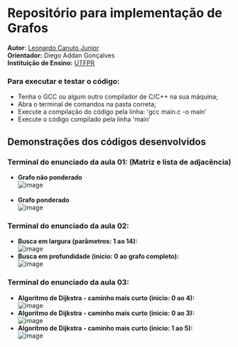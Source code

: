 # Repositório para implementação de Grafos

**Autor**: [Leonardo Canuto Junior](https://github.com/leonardocjr)<br />
**Orientador:** Diego Addan Gonçalves<br />
**Instituição de Ensino:** [UTFPR](https://portal.utfpr.edu.br/home)

### Para executar e testar o código:
* Tenha o GCC ou algum outro compilador de C/C++ na sua máquina;
* Abra o terminal de comandos na pasta correta;
* Execute a compilação do código pela linha: 'gcc main.c -o main'
* Execute o código compilado pela linha 'main'

## Demonstrações dos códigos desenvolvidos
### Terminal do enunciado da aula 01: (Matriz e lista de adjacência)
* <b>Grafo não ponderado</b><br />
![image](https://github.com/leonardocjr/graph-implementation/assets/41709940/7d341511-f922-453e-9493-fe077472d7ab)<br /><br />
* <b>Grafo ponderado</b><br />
![image](https://github.com/leonardocjr/graph-implementation/assets/41709940/2a71b4db-e3e3-4939-b662-05ee96fade32)<br />
### Terminal do enunciado da aula 02:
* <b>Busca em largura (parâmetros: 1 ao 14):</b><br />
![image](https://github.com/leonardocjr/graph-implementation/assets/41709940/f5316cc4-9536-4880-954f-c805a499a692)
* <b>Busca em profundidade (inicio: 0 ao grafo completo):</b><br />
![image](https://github.com/leonardocjr/graph-implementation/assets/41709940/0a04ce75-19c9-43aa-9d36-da6008c25322)<br />
### Terminal do enunciado da aula 03: 
* <b>Algoritmo de Dijkstra - caminho mais curto (inicio: 0 ao 4):</b><br />
![image](https://github.com/leonardocjr/graph-implementation/assets/41709940/759c77f6-e5a1-4059-9c99-ef0e6f321bfd)<br />
* <b>Algoritmo de Dijkstra - caminho mais curto (inicio: 0 ao 3):</b><br />
![image](https://github.com/leonardocjr/graph-implementation/assets/41709940/e0399413-bbe2-4f52-b6ec-cb8c202a2371)<br />
* <b>Algoritmo de Dijkstra - caminho mais curto (inicio: 1 ao 5):</b><br />
![image](https://github.com/leonardocjr/graph-implementation/assets/41709940/40fd335f-358f-4a7b-80d3-076cd505bd34)

